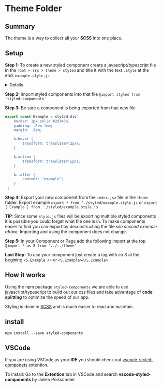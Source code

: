 # Theme Folder

## Summary
The theme is a way to collect all your **SCSS** into one place.

## Setup
**Step 1:** To create a new styled component create a javascript/typescript file in the `root > src > theme > styled` and title it with the text `.style` at the end. `example.style.js`

<details>
**TIP**: `using snake case mixed with dot notation allows you to doubleclick the file name and it will stop at the first pireod.`

Try it!
```json
example_snake_case.style.js
exampleCamelCaseStyle.js
example.dot.case.style.js
```

`the snake case lets you doubleclick and it will select everything connected with underscores _ and the dot notation tells the doubleclick to stop. So a mix of these two cases makes it easier to copy paste and edit code!`
</details>

**Step 2:** import styled components into that file `@import styled from 'styled-components'`

**Step 3:** Be sure a component is being exported from that new file.
```js
export const Example = styled.div`
    border: 1px solid #2d3436;
    padding: .5em 1em;
    margin: .5em;

    &:hover {
        transform: translateY(2px);
    }

    &:action {
        transform: translateY(5px);
    }

    &::after {
        content: "example";
    }
`;
```
**Step 4:** Export your new component from the `index.jsx` file in the `theme` folder. Export example `export * from './styled/example.style.js` or `export { Example } from './styled/example.style.js` 

**TIP**: Since some `style.js` files will be exporting multiple styled components it is possible you could forget what file one is in. To make components easier to find you can export by deconstructing the file *see second example above.* Importing and using the component does not change.

**Step 5:** In your Component or Page add the following import at the top `@import * as S from '../../theme'`

**Last Step:** To use your component just create a tag with an S at the begining `<S.Example />` or `<S.Example></S.Example>`

## How it works
Using the npm package `styled-components` we are able to use javascript/typescript to build out our css files and take advantage of **code splitting** to optimize the speed of our app.

Styling is done in [SCSS](https://sass-lang.com/documentation/syntax) and is much easier to read and maintain.

## install
```cli
npm install --save styled-components
```

## VSCode
If you are using VSCode as your **IDE** you should check out [vscode-styled-componets](https://marketplace.visualstudio.com/items?itemName=jpoissonnier.vscode-styled-components) extention.

To install: Go to the **Extention** tab in VSCode and search **vscode-styled-components** by Julien Poissonnier.